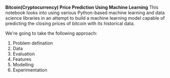 **Bitcoin(Cryptocurrency) Price Prediction Using Machine Learning**
This notebook looks into using various Python-based machine learning and data science libraries in an attempt to build a machine learning model capable of predicting the closing prices of bitcoin with its historical data.

We're going to take the following approach:

1. Problem defination
2. Data
3. Evaluation
4. Features
5. Modelling
6. Experimentation
